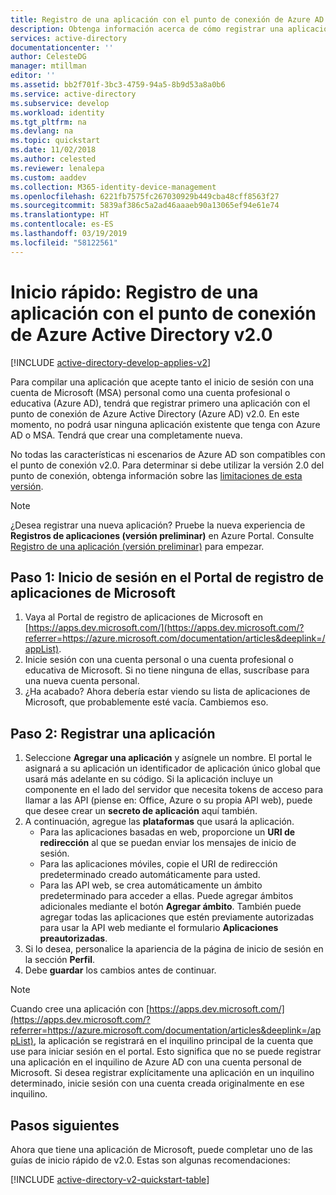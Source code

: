 ```yaml
---
title: Registro de una aplicación con el punto de conexión de Azure AD v2.0 | Microsoft Docs
description: Obtenga información acerca de cómo registrar una aplicación con Microsoft para habilitar el inicio de sesión y obtener acceso a servicios de Microsoft con el punto de conexión Azure AD v2.0.
services: active-directory
documentationcenter: ''
author: CelesteDG
manager: mtillman
editor: ''
ms.assetid: bb2f701f-3bc3-4759-94a5-8b9d53a8a0b6
ms.service: active-directory
ms.subservice: develop
ms.workload: identity
ms.tgt_pltfrm: na
ms.devlang: na
ms.topic: quickstart
ms.date: 11/02/2018
ms.author: celested
ms.reviewer: lenalepa
ms.custom: aaddev
ms.collection: M365-identity-device-management
ms.openlocfilehash: 6221fb7575fc267030929b449cba48cff8563f27
ms.sourcegitcommit: 5839af386c5a2ad46aaaeb90a13065ef94e61e74
ms.translationtype: HT
ms.contentlocale: es-ES
ms.lasthandoff: 03/19/2019
ms.locfileid: "58122561"
---
```

# <a name="quickstart-register-an-app-with-the-azure-active-directory-v20-endpoint"></a>Inicio rápido: Registro de una aplicación con el punto de conexión de Azure Active Directory v2.0

[!INCLUDE [active-directory-develop-applies-v2](../../../includes/active-directory-develop-applies-v2.md)]

Para compilar una aplicación que acepte tanto el inicio de sesión con una cuenta de Microsoft (MSA) personal como una cuenta profesional o educativa (Azure AD), tendrá que registrar primero una aplicación con el punto de conexión de Azure Active Directory (Azure AD) v2.0. En este momento, no podrá usar ninguna aplicación existente que tenga con Azure AD o MSA. Tendrá que crear una completamente nueva.

No todas las características ni escenarios de Azure AD son compatibles con el punto de conexión v2.0. Para determinar si debe utilizar la versión 2.0 del punto de conexión, obtenga información sobre las [limitaciones de esta versión](active-directory-v2-limitations.md).

> [!NOTE]
> ¿Desea registrar una nueva aplicación? Pruebe la nueva experiencia de **Registros de aplicaciones (versión preliminar)** en Azure Portal. Consulte [Registro de una aplicación (versión preliminar)](quickstart-register-app.md) para empezar.

## <a name="step-1-sign-in-to-the-microsoft-application-registration-portal"></a>Paso 1: Inicio de sesión en el Portal de registro de aplicaciones de Microsoft

1. Vaya al Portal de registro de aplicaciones de Microsoft en [https://apps.dev.microsoft.com/](https://apps.dev.microsoft.com/?referrer=https://azure.microsoft.com/documentation/articles&deeplink=/appList).
1. Inicie sesión con una cuenta personal o una cuenta profesional o educativa de Microsoft. Si no tiene ninguna de ellas, suscríbase para una nueva cuenta personal.
1. ¿Ha acabado? Ahora debería estar viendo su lista de aplicaciones de Microsoft, que probablemente esté vacía. Cambiemos eso.

## <a name="step-2-register-an-app"></a>Paso 2: Registrar una aplicación

1. Seleccione **Agregar una aplicación** y asígnele un nombre.
    El portal le asignará a su aplicación un identificador de aplicación único global que usará más adelante en su código. Si la aplicación incluye un componente en el lado del servidor que necesita tokens de acceso para llamar a las API (piense en: Office, Azure o su propia API web), puede que desee crear un **secreto de aplicación** aquí también.
1. A continuación, agregue las **plataformas** que usará la aplicación.
    * Para las aplicaciones basadas en web, proporcione un **URI de redirección** al que se puedan enviar los mensajes de inicio de sesión.
    * Para las aplicaciones móviles, copie el URI de redirección predeterminado creado automáticamente para usted.
    * Para las API web, se crea automáticamente un ámbito predeterminado para acceder a ellas.
        Puede agregar ámbitos adicionales mediante el botón **Agregar ámbito**. También puede agregar todas las aplicaciones que estén previamente autorizadas para usar la API web mediante el formulario **Aplicaciones preautorizadas**.
1. Si lo desea, personalice la apariencia de la página de inicio de sesión en la sección **Perfil**. 
1. Debe **guardar** los cambios antes de continuar.

> [!NOTE]
> Cuando cree una aplicación con [https://apps.dev.microsoft.com/](https://apps.dev.microsoft.com/?referrer=https://azure.microsoft.com/documentation/articles&deeplink=/appList), la aplicación se registrará en el inquilino principal de la cuenta que use para iniciar sesión en el portal. Esto significa que no se puede registrar una aplicación en el inquilino de Azure AD con una cuenta personal de Microsoft. Si desea registrar explícitamente una aplicación en un inquilino determinado, inicie sesión con una cuenta creada originalmente en ese inquilino.

## <a name="next-steps"></a>Pasos siguientes

Ahora que tiene una aplicación de Microsoft, puede completar uno de las guías de inicio rápido de v2.0. Estas son algunas recomendaciones:

[!INCLUDE [active-directory-v2-quickstart-table](~/includes/active-directory-v2-quickstart-table.md)]
